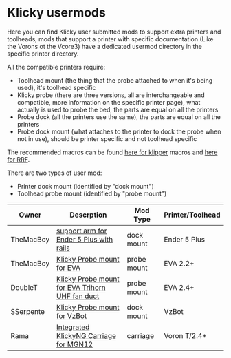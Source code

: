 # Klicky usermods

Here you can find Klicky user submitted mods to support extra printers and toolheads, mods that support a printer with specific documentation (Like the Vorons ot the Vcore3) have a dedicated usermod directory in the specific printer directory.

All the compatible printers require:

* Toolhead mount (the thing that the probe attached to when it's being used), it's toolhead specific
* Klicky probe (there are three versions, all are interchangeable and compatible, more information on the specific printer page), what actually is used to probe the bed, the parts are equal on all the printers
* Probe dock (all the printers use the same), the parts are equal on all the printers
* Probe dock mount (what attaches to the printer to dock the probe when not in use), should be printer specific and not toolhead specific

The recommended macros can be found [here for klipper](..//Klipper_macros) macros and [here for RRF](../RRF_macros).

There are two types of user mod:

* Printer dock mount (identified by "dock mount")
* Toolhead probe mount (identified by "probe mount")

| Owner     | Descrption                                                   | Mod Type    | Printer/Toolhead |
| --------- | ------------------------------------------------------------ | ----------- | ---------------- |
| TheMacBoy | [support arm for Ender 5 Plus with rails](./TheMacBoy)       | dock mount  | Ender 5 Plus     |
| TheMacBoy | [Klicky Probe mount for EVA](./TheMacBoy)                    | probe mount | EVA 2.2+         |
| DoubleT   | [Klicky Probe mount for EVA Trihorn UHF fan duct](./DoubleT) | probe mount | EVA 2.4+         |
| SSerpente | [Klicky Probe mount for VzBot](./SSerpente)                  | dock mount  | VzBot            |
| Rama      | [Integrated KlickyNG Carriage for MGN12](./Rama)             | carriage    | Voron T/2.4+     |
